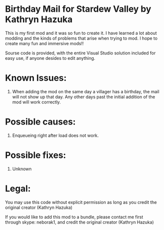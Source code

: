 # Birthday Mail for Stardew Valley by Kathryn Hazuka

This is my first mod and it was so fun to create it. 
I have learned a lot about modding and the kinds of problems that arise when trying to mod. 
I hope to create many fun and immersive mods!!

Sourse code is provided, with the entire Visual Studio solution included for easy use, if anyone desides to edit anything.

# Known Issues:
1. When adding the mod on the same day a villager has a birthday, the mail will not show up that day. Any other days past the initial addition of the mod will work correctly.

# Possible causes:
1. Enqueueing right after load does not work.

# Possible fixes:
1. Unknown

# Legal:
You may use this code without explicit permission as long as you credit the original creator (Kathryn Hazuka)

If you would like to add this mod to a bundle, please contact me first through skype: neborak1, and credit the original creator (Kathryn Hazuka)
